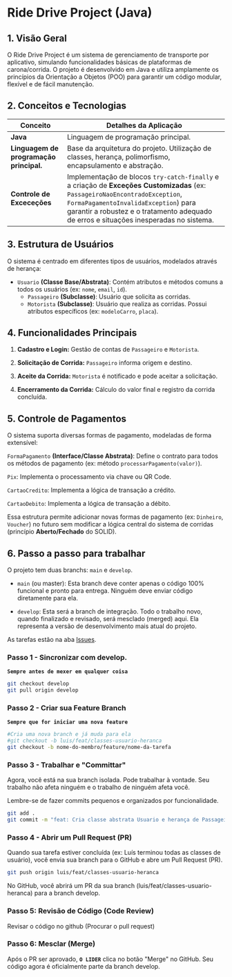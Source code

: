 # Ride Drive Project (Java)
## 1. Visão Geral
O Ride Drive Project é um sistema de gerenciamento de transporte por aplicativo, simulando funcionalidades básicas de plataformas de carona/corrida. O projeto é desenvolvido em Java e utiliza amplamente os princípios da Orientação a Objetos (POO) para garantir um código modular, flexível e de fácil manutenção.
## 2. Conceitos e Tecnologias

| Conceito | Detalhes da Aplicação |
|-------|-----------------|
| **Java** | Linguagem de programação principal. |
| **Linguagem de programação principal.** | Base da arquitetura do projeto. Utilização de classes, herança, polimorfismo, encapsulamento e abstração. |
| **Controle de Exceceções** | Implementação de blocos `try-catch-finally` e a criação de **Exceções Customizadas** (ex: `PassageiroNaoEncontradoException`, `FormaPagamentoInvalidaException`) para garantir a robustez e o tratamento adequado de erros e situações inesperadas no sistema. |

## 3. Estrutura de Usuários

O sistema é centrado em diferentes tipos de usuários, modelados através de herança:
- `Usuario` **(Classe Base/Abstrata)**: Contém atributos e métodos comuns a todos os usuários (ex: `nome`, `email`, `id`).
  - `Passageiro` **(Subclasse)**: Usuário que solicita as corridas.
  - `Motorista` **(Subclasse)**: Usuário que realiza as corridas. Possui atributos específicos (ex: `modeloCarro`, `placa`).
 
## 4. Funcionalidades Principais
1. **Cadastro e Login:** Gestão de contas de `Passageiro` e `Motorista`.

2. **Solicitação de Corrida:** `Passageiro` informa origem e destino.

3. **Aceite da Corrida:** `Motorista` é notificado e pode aceitar a solicitação.

4. **Encerramento da Corrida:** Cálculo do valor final e registro da corrida concluída.

## 5. Controle de Pagamentos
O sistema suporta diversas formas de pagamento, modeladas de forma extensível:

`FormaPagamento` **(Interface/Classe Abstrata)**: Define o contrato para todos os métodos de pagamento (ex: método `processarPagamento(valor)`).

`Pix`: Implementa o processamento via chave ou QR Code.

`CartaoCredito`: Implementa a lógica de transação a crédito.

`CartaoDebito`: Implementa a lógica de transação a débito.

Essa estrutura permite adicionar novas formas de pagamento (ex: `Dinheiro`, `Voucher`) no futuro sem modificar a lógica central do sistema de corridas (princípio **Aberto/Fechado** do SOLID).

## 6. Passo a passo para trabalhar
O projeto tem duas branchs: `main` e `develop`.

- `main` (ou master): Esta branch deve conter apenas o código 100% funcional e pronto para entrega. Ninguém deve enviar código diretamente para ela.

- `develop`: Esta será a branch de integração. Todo o trabalho novo, quando finalizado e revisado, será mesclado (merged) aqui. Ela representa a versão de desenvolvimento mais atual do projeto.

As tarefas estão na aba [Issues](/issues).

### Passo 1 - Sincronizar com develop.
**`Sempre antes de mexer em qualquer coisa`**

```bash
git checkout develop
git pull origin develop
```

### Passo 2 - Criar sua Feature Branch
**`Sempre que for iniciar uma nova feature`**

```bash
#Cria uma nova branch e já muda para ela
#git checkout -b luis/feat/classes-usuario-heranca
git checkout -b nome-do-membro/feature/nome-da-tarefa
```

### Passo 3 - Trabalhar e "Committar"
Agora, você está na sua branch isolada. Pode trabalhar à vontade. Seu trabalho não afeta ninguém e o trabalho de ninguém afeta você.

Lembre-se de fazer commits pequenos e organizados por funcionalidade.

```bash
git add .
git commit -m "feat: Cria classe abstrata Usuario e herança de Passageiro"
```

### Passo 4 - Abrir um Pull Request (PR)
Quando sua tarefa estiver concluída (ex: Luís terminou todas as classes de usuário), você envia sua branch para o GitHub e abre um Pull Request (PR).

```bash
git push origin luis/feat/classes-usuario-heranca
```

No GitHub, você abrirá um PR da sua branch (luis/feat/classes-usuario-heranca) para a branch develop.

### Passo 5: Revisão de Código (Code Review)
Revisar o código no github (Procurar o pull request)

### Passo 6: Mesclar (Merge)
Após o PR ser aprovado, **`O LIDER`** clica no botão "Merge" no GitHub. Seu código agora é oficialmente parte da branch develop.
